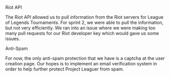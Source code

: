 Riot API

The Riot API allowed us to pull information from the Riot servers for League of Legends 
Tournaments.  For sprint 2, we were able to pull the information, but not very efficiently.
We ran into an issue where we were making too many pull requests for our Riot developer key
which would gave us some issues.  

Anti-Spam

For now, the only anti-spam protection that we have is a captcha at the user creation page.
Our hopes is to implement an email verification system in order to help further protect
Project Leaguer from spam. 
